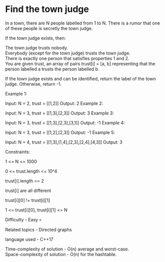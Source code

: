 # Find the town judge

In a town, there are N people labelled from 1 to N.  There is a rumor that one of these people is secretly the town judge.

If the town judge exists, then:

The town judge trusts nobody.<br>
Everybody (except for the town judge) trusts the town judge.<br>
There is exactly one person that satisfies properties 1 and 2.<br>
You are given trust, an array of pairs trust[i] = [a, b] representing that the person labelled a trusts the person labelled b.<br>

If the town judge exists and can be identified, return the label of the town judge.  Otherwise, return -1.

 

Example 1:

Input: N = 2, trust = [[1,2]]
Output: 2
Example 2:

Input: N = 3, trust = [[1,3],[2,3]]
Output: 3
Example 3:

Input: N = 3, trust = [[1,3],[2,3],[3,1]]
Output: -1
Example 4:

Input: N = 3, trust = [[1,2],[2,3]]
Output: -1
Example 5:

Input: N = 4, trust = [[1,3],[1,4],[2,3],[2,4],[4,3]]
Output: 3
 

Constraints:

1 <= N <= 1000

0 <= trust.length <= 10^4

trust[i].length == 2

trust[i] are all different

trust[i][0] != trust[i][1]

1 <= trust[i][0], trust[i][1] <= N

Difficulty - Easy 💀

Related topics - Directed graphs

language used - C++17

Time-complexity of solution - O(n) average and worst-case.<br>
Space-complexity of solution - O(n) for the hashtable.

